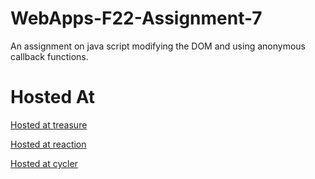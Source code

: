 # WebApps-F22-Assignment-7
An assignment on java script modifying the DOM and using anonymous callback functions.
# Hosted At
[Hosted at treasure](https://44-563-web-apps-f22.github.io/44563-webapps-assignment-7-venkataramireddyyarram/treasure.html)

[Hosted at reaction](https://44-563-web-apps-f22.github.io/44563-webapps-assignment-7-venkataramireddyyarram/reaction.html)

[Hosted at cycler](https://44-563-web-apps-f22.github.io/44563-webapps-assignment-7-venkataramireddyyarram/cycler.html)